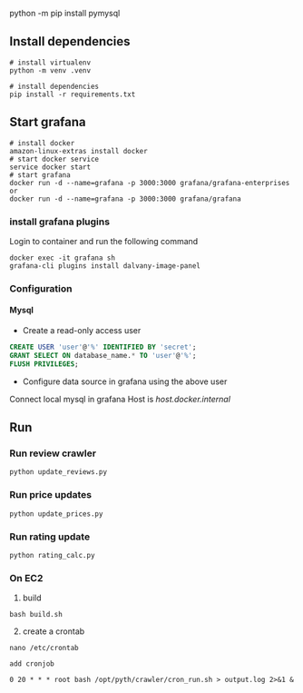 python -m pip install pymysql

## Install dependencies

```
# install virtualenv
python -m venv .venv

# install dependencies
pip install -r requirements.txt
```

## Start grafana
```
# install docker
amazon-linux-extras install docker
# start docker service
service docker start
# start grafana
docker run -d --name=grafana -p 3000:3000 grafana/grafana-enterprises
or
docker run -d --name=grafana -p 3000:3000 grafana/grafana
```

### install grafana plugins
Login to container and run the following command
```
docker exec -it grafana sh
grafana-cli plugins install dalvany-image-panel
```
### Configuration

#### Mysql

* Create a read-only access user
```sql
CREATE USER 'user'@'%' IDENTIFIED BY 'secret';
GRANT SELECT ON database_name.* TO 'user'@'%';
FLUSH PRIVILEGES;
```
* Configure data source in grafana using the above user

Connect local mysql in grafana
Host is *host.docker.internal*



## Run
### Run review crawler
```
python update_reviews.py
```
### Run price updates
```
python update_prices.py
```
### Run rating update
```
python rating_calc.py
```

### On EC2

1. build
```
bash build.sh
```
2. create a crontab
```
nano /etc/crontab

add cronjob

0 20 * * * root bash /opt/pyth/crawler/cron_run.sh > output.log 2>&1 &
```